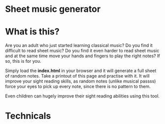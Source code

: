 # Sheet music generator

# What is this?

Are you an adult who just started learning classical music? Do you find it difficult to read sheet music? Do you find it even harder to read sheet music and at the same time move your hands and fingers to play the right notes? If so, this is for you.

Simply load the **index.html** in your browser and it will generate a full sheet of random notes. Take a printout of this page and practise with it. It will improve your sight reading skills, as random notes (unlike musical passss) force your eyes to pick up every note, since there is no pattern to them.

Even children can hugely improve their sight reading abilities using this tool.

# Technicals

